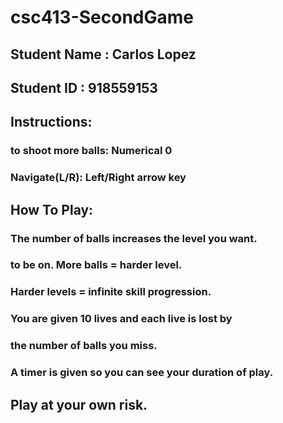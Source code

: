 # csc413-SecondGame

## Student Name : Carlos Lopez
## Student ID : 918559153

## Instructions: 
### to shoot more balls: Numerical 0
### Navigate(L/R): Left/Right arrow key

## How To Play:
### The number of balls increases the level you want.
### to be on. More balls = harder level. 
### Harder levels = infinite skill progression.
### You are given 10 lives and each live is lost by
### the number of balls you miss.
### A timer is given so you can see your duration of play.
## Play at your own risk.

